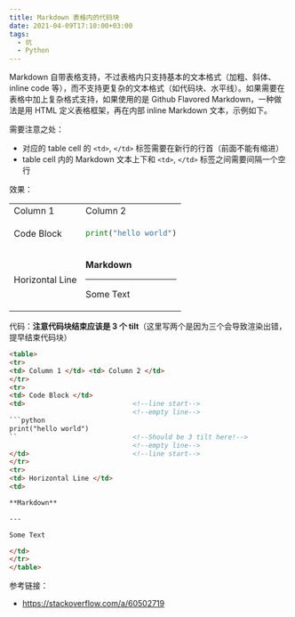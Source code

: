 ```yaml
---
title: Markdown 表格内的代码块
date: 2021-04-09T17:10:00+03:00 
tags:
  - 坑
  - Python
---
```


Markdown 自带表格支持，不过表格内只支持基本的文本格式（加粗、斜体、inline code 等），而不支持更复杂的文本格式（如代码块、水平线）。如果需要在表格中加上复杂格式支持，如果使用的是 Github Flavored Markdown，一种做法是用 HTML 定义表格框架，再在内部 inline Markdown 文本，示例如下。

需要注意之处：
- 对应的 table cell 的 `<td>`, `</td>` 标签需要在新行的行首（前面不能有缩进）
- table cell 内的 Markdown 文本上下和 `<td>`, `</td>` 标签之间需要间隔一个空行


效果：

<table>
<tr>
<td> Column 1 </td> <td> Column 2 </td>
</tr>
<tr>
<td> Code Block </td>
<td>

```python
print("hello world")
```

</td>
</tr>
<tr>
<td> Horizontal Line </td>
<td>

**Markdown** 

---

Some Text

</td>
</tr>
</table>

代码：**注意代码块结束应该是 3 个 tilt**（这里写两个是因为三个会导致渲染出错，提早结束代码块）

```html
<table>
<tr>
<td> Column 1 </td> <td> Column 2 </td>
</tr>
<tr>
<td> Code Block </td>
<td>                           <!--line start-->
                               <!--empty line-->
```python
print("hello world")
``                             <!--Should be 3 tilt here!-->
                               <!--empty line-->
</td>                          <!--line start-->
</tr>
<tr>
<td> Horizontal Line </td>
<td>

**Markdown** 

---

Some Text

</td>
</tr>
</table>
```

参考链接：
- https://stackoverflow.com/a/60502719